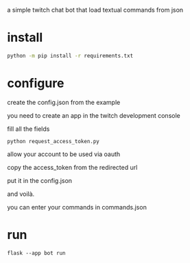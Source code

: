 a simple twitch chat bot that load textual commands from json

# install

```bash
python -m pip install -r requirements.txt
```

# configure

create the config.json from the example

you need to create an app in the twitch development console

fill all the fields

```
python request_access_token.py
```

allow your account to be used via oauth

copy the access_token from the redirected url

put it in the config.json

and voilà.

you can enter your commands in commands.json

# run

```
flask --app bot run
```